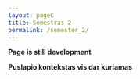 ```yaml
---
layout: pageC
title: Semestras 2
permalink: /semester_2/
---
```

<b>Page is still development</b>
<p>
<b>Puslapio kontekstas vis dar kuriamas</b>